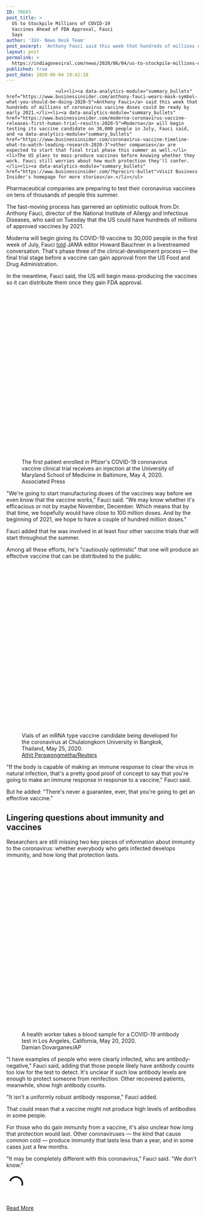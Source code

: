 ```yaml
---
ID: 78603
post_title: >
  US to Stockpile Millions of COVID-19
  Vaccines Ahead of FDA Approval, Fauci
  Says
author: 'IGV- News Desk Team'
post_excerpt: 'Anthony Fauci said this week that hundreds of millions of coronavirus vaccine doses could be ready by early 2021.Moderna will begin testing its vaccine candidate on 30,000 people in July, Fauci said, and other companies are expected to start that final trial phase this summer as well.The US plans to mass-produce vaccines before knowing whether&hellip;'
layout: post
permalink: >
  https://indiagoneviral.com/news/2020/06/04/us-to-stockpile-millions-of-covid-19-vaccines-ahead-of-fda-approval-fauci-says/78603/india-gone-viral/
published: true
post_date: 2020-06-04 19:42:18
---
```

<div data-piano-inline-content-wrapper="" id="piano-inline-content-wrapper">

                      <ul><li><a data-analytics-module="summary_bullets" href="https://www.businessinsider.com/anthony-fauci-wears-mask-symbol-what-you-should-be-doing-2020-5">Anthony Fauci</a> said this week that hundreds of millions of coronavirus vaccine doses could be ready by early 2021.</li><li><a data-analytics-module="summary_bullets" href="https://www.businessinsider.com/moderna-coronavirus-vaccine-releases-first-human-trial-results-2020-5">Moderna</a> will begin testing its vaccine candidate on 30,000 people in July, Fauci said, and <a data-analytics-module="summary_bullets" href="https://www.businessinsider.com/coronavirus-vaccine-timeline-what-to-watch-leading-research-2020-3">other companies</a> are expected to start that final trial phase this summer as well.</li><li>The US plans to mass-produce vaccines before knowing whether they work. Fauci still worries about how much protection they'll confer.</li><li><a data-analytics-module="summary_bullets" href="https://www.businessinsider.com/?hprecirc-bullet">Visit Business Insider's homepage for more stories</a>.</li></ul>


<p>Pharmaceutical companies are preparing to test their coronavirus vaccines on tens of thousands of people this summer.</p><p>The fast-moving process has garnered an optimistic outlook from Dr. Anthony Fauci, director of the National Institute of Allergy and Infectious Diseases, who said on Tuesday that the US could have hundreds of millions of approved vaccines by 2021.</p><p>Moderna will begin giving its COVID-19 vaccine to 30,000 people in the first week of July, Fauci <a data-analytics-module="body_link" href="http://ja.ma/fauci62">told</a> JAMA editor Howard Bauchner in a livestreamed conversation. That's phase three of the clinical-development process — the final trial stage before a vaccine can gain approval from the US Food and Drug Administration.</p><p>In the meantime, Fauci said, the US will begin mass-producing the vaccines so it can distribute them once they gain FDA approval.</p><p><figure data-e2e-name="image-figure-image" data-media-container="image" data-type="img"><p><img alt="This May 4, 2020 photo from the University of Maryland School of Medicine, the first patient enrolled in Pfizer's COVID-19 coronavirus vaccine clinical trial at the University of Maryland School of Medicine in Baltimore, receives an injection. Only about half of Americans say they would get a COVID-19 vaccine if the scientists working furiously to create one succeed, according to a poll conducted May 14-18 by The Associated Press-NORC Center for Public Affairs Research. (University of Maryland School of Medicine via AP)" data-content-type="image/jpeg" data-srcs="{"https://i.insider.com/5ed175bdf0f4191c8102aa34":{"contentType":"image/jpeg","aspectRatioW":5355,"aspectRatioH":4016}}" src="data:image/svg+xml,%3Csvg xmlns='http://www.w3.org/2000/svg' viewBox='0 0 1 1'%3E%3C/svg%3E"></img>
  
  </p>
    <span>
      <figcaption data-e2e-name="image-caption">
        The first patient enrolled in Pfizer's COVID-19 coronavirus vaccine clinical trial receives an injection at the University of Maryland School of Medicine in Baltimore, May 4, 2020.
      </figcaption><span data-e2e-name="image-source">
          Associated Press
        </span>
    </span>
</figure></p><p>"We're going to start manufacturing doses of the vaccines way before we even know that the vaccine works," Fauci said. "We may know whether it's efficacious or not by maybe November, December. Which means that by that time, we hopefully would have close to 100 million doses. And by the beginning of 2021, we hope to have a couple of hundred million doses."</p>



<p>Fauci added that he was involved in at least four other vaccine trials that will start throughout the summer.</p><p>Among all these efforts, he's "cautiously optimistic" that one will produce an effective vaccine that can be distributed to the public.</p><p><figure data-e2e-name="image-figure-image" data-media-container="image" data-type="img"><p><img alt="coronavirus vaccine trial mrna covid 19" data-content-type="image/jpeg" data-srcs="{"https://i.insider.com/5ed7dfc2988ee31772558479":{"contentType":"image/jpeg","aspectRatioW":4,"aspectRatioH":3}}" src="data:image/svg+xml,%3Csvg xmlns='http://www.w3.org/2000/svg' viewBox='0 0 1 1'%3E%3C/svg%3E"></img>
  
  </p>
    <span>
      <figcaption data-e2e-name="image-caption">
        Vials of an mRNA type vaccine candidate being developed for the coronavirus at Chulalongkorn University in Bangkok, Thailand, May 25, 2020.
      </figcaption><span data-e2e-name="image-source">
            <a href="https://www.reutersconnect.com/all?id=tag%3Areuters.com%2C2020%3Anewsml_RC2LVG9AD3WA&share=true">
          Athit Perawongmetha/Reuters
            </a>
        </span>
    </span>
</figure></p><p>"If the body is capable of making an immune response to clear the virus in natural infection, that's a pretty good proof of concept to say that you're going to make an immune response in response to a vaccine," Fauci said.</p><p>But he added: "There's never a guarantee, ever, that you're going to get an effective vaccine."</p>



<h2>Lingering questions about immunity and vaccines</h2><p>Researchers are still missing two key pieces of information about immunity to the coronavirus: whether everybody who gets infected develops immunity, and how long that protection lasts.</p><p><figure data-e2e-name="image-figure-image" data-media-container="image" data-type="img"><p><img alt="FILE - In this Wednesday, May 20, 2020 file photo, a health worker takes a blood sample for a COVID-19 antibody test in Los Angeles. An antibody test might show if you had COVID-19 in the recent past, which most experts think gives people some protection from the virus. (AP Photo/Damian Dovarganes)" data-content-type="image/jpeg" data-srcs="{"https://i.insider.com/5ed7e8ae3f7370112b48dafc":{"contentType":"image/jpeg","aspectRatioW":2419,"aspectRatioH":1814}}" src="data:image/svg+xml,%3Csvg xmlns='http://www.w3.org/2000/svg' viewBox='0 0 1 1'%3E%3C/svg%3E"></img>
  
  </p>
    <span>
      <figcaption data-e2e-name="image-caption">
        A health worker takes a blood sample for a COVID-19 antibody test in Los Angeles, California, May 20, 2020.
      </figcaption><span data-e2e-name="image-source">
          Damian Dovarganes/AP
        </span>
    </span>
</figure></p><p>"I have examples of people who were clearly infected, who are antibody-negative," Fauci said, adding that those people likely have antibody counts too low for the test to detect. It's unclear if such low antibody levels are enough to protect someone from reinfection. Other recovered patients, meanwhile, show high antibody counts.</p><p>"It isn't a uniformly robust antibody response," Fauci added.</p><p>That could mean that a vaccine might not produce high levels of antibodies in some people.</p>



<p>For those who do gain immunity from a vaccine, it's also unclear how long that protection would last. Other coronaviruses — the kind that cause common cold — produce immunity that lasts less than a year, and in some cases just a few months.</p><p>"It may be completely different with this coronavirus," Fauci said. "We don't know."</p><section><p><svg aria-labelledby="title desc" height="50" role="img" space="preserve" style="enable-background:new 0 0 50 50;" version="1.1" viewbox="0 0 50 50" width="50" xmlns="http://www.w3.org/2000/svg"><title id="title">Loading</title><desc id="desc">Something is loading.</desc><path d="M43.935,25.145c0-10.318-8.364-18.683-18.683-18.683c-10.318,0-18.683,8.365-18.683,18.683h4.068c0-8.071,6.543-14.615,14.615-14.615c8.072,0,14.615,6.543,14.615,14.615H43.935z" fill="#111"><animatetransform attributename="transform" attributetype="xml" dur="0.6s" from="0 25 25" repeatcount="indefinite" to="360 25 25" type="rotate"></animatetransform></path></svg></p>

  
</section></div><br/><a href="https://www.businessinsider.com/fauci-offers-coronavirus-vaccine-timeline-phase-3-trial-2020-6" class="button purchase" rel="nofollow noopener noreferrer" target="_blank">Read More</a>